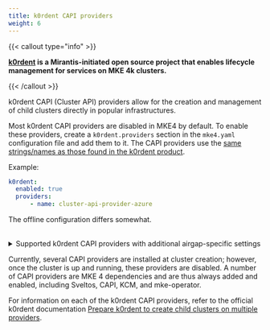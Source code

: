```yaml
---
title: k0rdent CAPI providers
weight: 6
---
```


{{< callout type="info" >}}

**[k0rdent](https://k0rdent.io) is a Mirantis-initiated open source project that enables lifecycle management for services on MKE 4k clusters.**

{{< /callout >}}

k0rdent CAPI (Cluster API) providers allow for the creation and management of
child clusters directly in popular infrastructures.

Most k0rdent CAPI providers are disabled in MKE4 by default. To
enable these providers, create a `k0rdent.providers` section in the `mke4.yaml`
configuration file and add them to it. The CAPI providers use the [same
strings/names as those found in the k0rdent
product](https://github.com/k0rdent/kcm?tab=readme-ov-file#extended-management-configuration).

Example:

```yaml
k0rdent:
  enabled: true
  providers:
      - name: cluster-api-provider-azure
```

The offline configuration differs somewhat.
<br><br>

<details>

<summary>Supported k0rdent CAPI providers with additional airgap-specific settings</summary>

```yaml
k0rdent:
  enabled: true
  providers:
    - name: k0smotron-bootstrap
      config:
        images:
          k0smotronManager:
            repo: <registry-address>/k0rdent-enterprise
          kubeRbacProxyKubeRbacProxy:
            repo: <registry-address>/k0rdent-enterprise
    - name: k0smotron-control-plane
      config:
        images:
          k0smotronManager:
            repo: <registry-address>/k0rdent-enterprise
          kubeRbacProxyKubeRbacProxy:
            repo: <registry-address>/k0rdent-enterprise
    - name: k0smotron-infrastructure
      config:
        images:
          k0smotronManager:
            repo: <registry-address>/k0rdent-enterprise
          kubeRbacProxyKubeRbacProxy:
            repo: <registry-address>/k0rdent-enterprise
    - name: cluster-api-provider-aws
      config:
        images:
          clusterApiAwsControllerManager:
            repo: <registry-address>/k0rdent-enterprise
    - name: cluster-api-provider-azure
      config:
        images:
          azureserviceoperatorManager:
            repo: <registry-address>/k0rdent-enterprise
          clusterApiAzureControllerManager:
            repo: <registry-address>/k0rdent-enterprise
    - name: cluster-api-provider-openstack
      config:
        images:
          capiOpenstackControllerManager:
            repo: <registry-address>/k0rdent-enterprise
    - name: cluster-api-provider-vsphere
      config:
        images:
          clusterApiVsphereControllerManager:
            repo: <registry-address>/k0rdent-enterprise
```
</details>

Currently, several CAPI providers are installed at cluster creation; however,
once the cluster is up and running, these providers are disabled. A number of
CAPI providers are MKE 4 dependencies and are thus always added and enabled,
including Sveltos, CAPI, KCM, and mke-operator.

For information on each of the k0rdent CAPI providers, refer to the official
k0rdent documentation [Prepare k0rdent to create child clusters on multiple
providers](https://docs.k0rdent.io/v0.3.0/admin/installation/prepare-mgmt-cluster/?h=providers#prepare-k0rdent-to-create-child-clusters-on-multiple-providers).